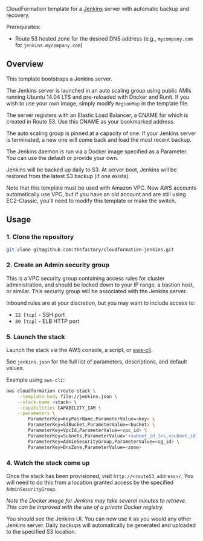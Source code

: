 CloudFormation template for a [Jenkins](https://jenkins-ci.org/) server with automatic backup and recovery.

Prerequisites:
* Route 53 hosted zone for the desired DNS address (e.g., `mycompany.com` for `jenkins.mycompany.com`)

## Overview

This template bootstraps a Jenkins server.

The Jenkins server is launched in an auto scaling group using public AMIs running Ubuntu 14.04 LTS and pre-reloaded with Docker and Runit.  If you wish to use your own image, simply modify `RegionMap` in the template file.

The server registers with an Elastic Load Balancer, a CNAME for which is created in Route 53. Use this CNAME as your bookmarked address.

The auto scaling group is pinned at a capacity of one. If your Jenkins server is terminated, a new one will come back and load the most recent backup.

The Jenkins daemon is run via a Docker image specified as a Parameter. You can use the default or provide your own.

Jenkins will be backed up daily to S3. At server boot, Jenkins will be restored from the latest S3 backup (if one exists).

Note that this template must be used with Amazon VPC. New AWS accounts automatically use VPC, but if you have an old account and are still using EC2-Classic, you'll need to modify this template or make the switch.

## Usage

### 1. Clone the repository
```bash
git clone git@github.com:thefactory/cloudformation-jenkins.git
```

### 2. Create an Admin security group
This is a VPC security group containing access rules for cluster administration, and should be locked down to your IP range, a bastion host, or similar. This security group will be associated with the Jenkins server.

Inbound rules are at your discretion, but you may want to include access to:
* `22 [tcp]` - SSH port
* `80 [tcp]` - ELB HTTP port

### 5. Launch the stack
Launch the stack via the AWS console, a script, or [aws-cli](https://github.com/aws/aws-cli).

See `jenkins.json` for the full list of parameters, descriptions, and default values.

Example using `aws-cli`:
```bash
aws cloudformation create-stack \
    --template-body file://jenkins.json \
    --stack-name <stack> \
    --capabilities CAPABILITY_IAM \
    --parameters \
        ParameterKey=KeyPairName,ParameterValue=<key> \
        ParameterKey=S3Bucket,ParameterValue=<bucket> \
        ParameterKey=VpcId,ParameterValue=<vpc_id> \
        ParameterKey=Subnets,ParameterValue='<subnet_id_1>\,<subnet_id_2>' \
        ParameterKey=AdminSecurityGroup,ParameterValue=<sg_id> \
        ParameterKey=DnsZone,ParameterValue=<zone>
```

### 4. Watch the stack come up
Once the stack has been provisioned, visit `http://<route53_address>/`. You will need to do this from a location granted access by the specified `AdminSecurityGroup`.

_Note the Docker image for Jenkins may take several minutes to retrieve. This can be improved with the use of a private Docker registry._

You should see the Jenkins UI. You can now use it as you would any other Jenkins server. Daily backups will automatically be generated and uploaded to the specified S3 location.